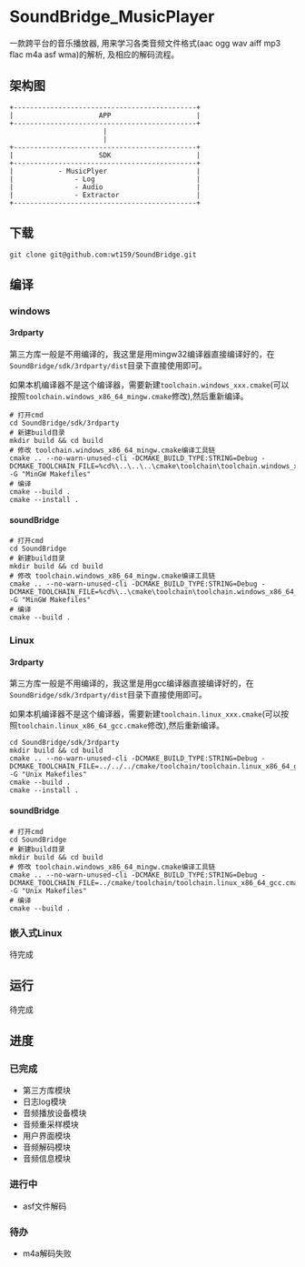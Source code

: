 # SoundBridge_MusicPlayer

一款跨平台的音乐播放器, 用来学习各类音频文件格式(aac ogg wav aiff mp3 flac m4a asf wma)的解析, 及相应的解码流程。

## 架构图

```shell
+---------------------------------------------+
|                     APP                     |
+---------------------------------------------+
                       |
                       |
+---------------------------------------------+
|                     SDK                     |
+---------------------------------------------+
|           - MusicPlyer                      |
|               - Log                         |
|               - Audio                       |
|               - Extractor                   |
+---------------------------------------------+
```

## 下载

```shell
git clone git@github.com:wt159/SoundBridge.git
```

## 编译

### windows

#### 3rdparty

第三方库一般是不用编译的，我这里是用mingw32编译器直接编译好的，在`SoundBridge/sdk/3rdparty/dist`目录下直接使用即可。

如果本机编译器不是这个编译器，需要新建`toolchain.windows_xxx.cmake`(可以按照`toolchain.windows_x86_64_mingw.cmake`修改),然后重新编译。

```shell
# 打开cmd
cd SoundBridge/sdk/3rdparty
# 新建build目录
mkdir build && cd build
# 修改 toolchain.windows_x86_64_mingw.cmake编译工具链
cmake .. --no-warn-unused-cli -DCMAKE_BUILD_TYPE:STRING=Debug -DCMAKE_TOOLCHAIN_FILE=%cd%\..\..\..\cmake\toolchain\toolchain.windows_x86_64_mingw.cmake -G "MinGW Makefiles"
# 编译
cmake --build .
cmake --install .
```

#### soundBridge

```shell
# 打开cmd
cd SoundBridge
# 新建build目录
mkdir build && cd build
# 修改 toolchain.windows_x86_64_mingw.cmake编译工具链
cmake .. --no-warn-unused-cli -DCMAKE_BUILD_TYPE:STRING=Debug -DCMAKE_TOOLCHAIN_FILE=%cd%\..\cmake\toolchain\toolchain.windows_x86_64_mingw.cmake -G "MinGW Makefiles"
# 编译
cmake --build .
```

### Linux

#### 3rdparty

第三方库一般是不用编译的，我这里是用gcc编译器直接编译好的，在`SoundBridge/sdk/3rdparty/dist`目录下直接使用即可。

如果本机编译器不是这个编译器，需要新建`toolchain.linux_xxx.cmake`(可以按照`toolchain.linux_x86_64_gcc.cmake`修改),然后重新编译。

```shell
cd SoundBridge/sdk/3rdparty
mkdir build && cd build
cmake .. --no-warn-unused-cli -DCMAKE_BUILD_TYPE:STRING=Debug -DCMAKE_TOOLCHAIN_FILE=../../../cmake/toolchain/toolchain.linux_x86_64_gcc.cmake -G "Unix Makefiles"
cmake --build .
cmake --install .
```

#### soundBridge

```shell
# 打开cmd
cd SoundBridge
# 新建build目录
mkdir build && cd build
# 修改 toolchain.windows_x86_64_mingw.cmake编译工具链
cmake .. --no-warn-unused-cli -DCMAKE_BUILD_TYPE:STRING=Debug -DCMAKE_TOOLCHAIN_FILE=../cmake/toolchain/toolchain.linux_x86_64_gcc.cmake -G "Unix Makefiles"
# 编译
cmake --build .
```

### 嵌入式Linux

待完成

## 运行

待完成

## 进度

### 已完成

* 第三方库模块
* 日志log模块
* 音频播放设备模块
* 音频重采样模块
* 用户界面模块
* 音频解码模块
* 音频信息模块

### 进行中

* asf文件解码

### 待办

* m4a解码失败
